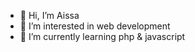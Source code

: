 - 👋 Hi, I’m Aissa    
- 👀 I’m interested in web development    
- 🌱 I’m currently learning php & javascript
